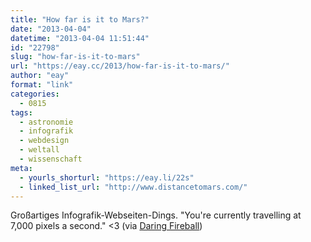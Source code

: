 ```yaml
---
title: "How far is it to Mars?"
date: "2013-04-04"
datetime: "2013-04-04 11:51:44"
id: "22798"
slug: "how-far-is-it-to-mars"
url: "https://eay.cc/2013/how-far-is-it-to-mars/"
author: "eay"
format: "link"
categories:
  - 0815
tags:
  - astronomie
  - infografik
  - webdesign
  - weltall
  - wissenschaft
meta:
  - yourls_shorturl: "https://eay.li/22s"
  - linked_list_url: "http://www.distancetomars.com/"
---
```


Großartiges Infografik-Webseiten-Dings. "You're currently travelling at 7,000 pixels a second." <3 (via [Daring Fireball](http://daringfireball.net/linked/2013/04/03/how-far-to-mars))
